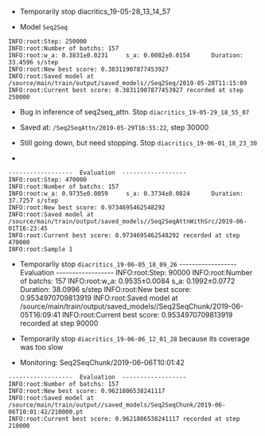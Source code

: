- Temporarily stop diacritics_19-05-28_13_14_57
+ Model `Seq2Seq`

```buildoutcfg
INFO:root:Step: 250000
INFO:root:Number of batchs: 157
INFO:root:w_a: 0.3831±0.0231 	 s_a: 0.0082±0.0154 	 Duration: 33.4596 s/step
INFO:root:New best score: 0.38311907877453927
INFO:root:Saved model at /source/main/train/output/saved_models//Seq2Seq/2019-05-28T11:15:09
INFO:root:Current best score: 0.38311907877453927 recorded at step 250000

```

- Bug in inference of seq2seq_attn. Stop `diacritics_19-05-29_18_55_07`
+ Saved at: `/Seq2SeqAttn/2019-05-29T16:55:22`, step 30000

- Still going down, but need stopping. Stop `diacritics_19-06-01_18_23_30`
+ 
```buildoutcfg
------------------ 	Evaluation	------------------
INFO:root:Step: 470000
INFO:root:Number of batchs: 157
INFO:root:w_a: 0.9735±0.0059 	 s_a: 0.3734±0.0824 	 Duration: 37.7257 s/step
INFO:root:New best score: 0.9734695462548292
INFO:root:Saved model at /source/main/train/output/saved_models//Seq2SeqAttnWithSrc/2019-06-01T16:23:45
INFO:root:Current best score: 0.9734695462548292 recorded at step 470000
INFO:root:Sample 1 

```


- Temporarliy stop `diacritics_19-06-05_18_09_26`
------------------ 	Evaluation	------------------
INFO:root:Step: 90000
INFO:root:Number of batchs: 157
INFO:root:w_a: 0.9535±0.0084 	 s_a: 0.1992±0.0772 	 Duration: 38.0996 s/step
INFO:root:New best score: 0.9534970709813919
INFO:root:Saved model at /source/main/train/output/saved_models//Seq2SeqChunk/2019-06-05T16:09:41
INFO:root:Current best score: 0.9534970709813919 recorded at step 90000


- Temporarily stop `diacritics_19-06-06_12_01_28` because its coverage was too slow
+ Monitoring: Seq2SeqChunk/2019-06-06T10:01:42
```buildoutcfg
------------------ 	Evaluation	------------------
INFO:root:Number of batchs: 157
INFO:root:New best score: 0.9621806538241117
INFO:root:Saved model at /source/main/train/output//saved_models/Seq2SeqChunk/2019-06-06T10:01:42/210000.pt
INFO:root:Current best score: 0.9621806538241117 recorded at step 210000

```

